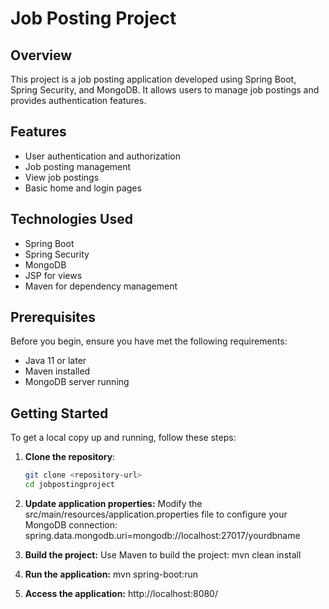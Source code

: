 # Job Posting Project

## Overview

This project is a job posting application developed using Spring Boot, Spring Security, and MongoDB. It allows users to manage job postings and provides authentication features.

## Features

- User authentication and authorization
- Job posting management
- View job postings
- Basic home and login pages

## Technologies Used

- Spring Boot
- Spring Security
- MongoDB
- JSP for views
- Maven for dependency management

## Prerequisites

Before you begin, ensure you have met the following requirements:

- Java 11 or later
- Maven installed
- MongoDB server running

## Getting Started

To get a local copy up and running, follow these steps:

1. **Clone the repository**:

   ```bash
   git clone <repository-url>
   cd jobpostingproject
2. **Update application properties:**
    Modify the src/main/resources/application.properties file to configure your MongoDB connection:
    spring.data.mongodb.uri=mongodb://localhost:27017/yourdbname
3. **Build the project:**
   Use Maven to build the project:
   mvn clean install
4. **Run the application:**
   mvn spring-boot:run
5. **Access the application:**
   http://localhost:8080/


